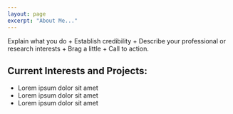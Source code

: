 ```yaml
---
layout: page
excerpt: "About Me..."
---
```


Explain what you do + Establish credibility +
Describe your professional or research interests + Brag a little + Call to action.

## Current Interests and Projects:

- Lorem ipsum dolor sit amet
- Lorem ipsum dolor sit amet
- Lorem ipsum dolor sit amet
